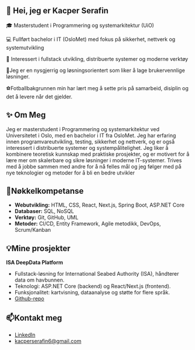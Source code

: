 ## 👋 Hei, jeg er Kacper Serafin

🎓 Masterstudent i Programmering og systemarkitektur (UiO)  

💻 Fullført bachelor i IT (OsloMet) med fokus på sikkerhet, nettverk og systemutvikling  

🌱 Interessert i fullstack utvikling, distribuerte systemer og moderne verktøy

🧠Jeg er en nysgjerrig og løsningsorientert som liker å lage brukervennlige løsninger.

⚽️Fotballbakgrunnen min har lært meg å sette pris på samarbeid, disiplin og det å levere når det gjelder.

## ✨ Om Meg
Jeg er masterstudent i Programmering og systemarkitektur ved Universitetet i Oslo, med en bachelor i IT fra OsloMet. Jeg har erfaring innen programvareutvikling, testing, sikkerhet og nettverk, og er også interessert i distribuerte systemer og systempålitelighet. Jeg liker å kombinere teoretisk kunnskap med praktiske prosjekter, og er motivert for å lære mer om skalerbare og sikre løsninger i moderne IT-systemer. Trives med å jobbe sammen med andre for å nå felles mål og jeg følger med på nye teknologier og metoder for å bli en bedre utvikler

## 🚀Nøkkelkompetanse 
- **Webutvikling:** HTML, CSS, React, Next.js, Spring Boot, ASP.NET Core  
- **Databaser:** SQL, NoSQL  
- **Verktøy:** Git, GitHub, UML  
- **Metoder:** CI/CD, Entity Framework, Agile metodikk, DevOps, Scrum/Kanban  

## 💡Mine prosjekter
**ISA DeepData Platform**  
- Fullstack-løsning for International Seabed Authority (ISA), håndterer data om havbunnen.  
- Teknologi: ASP.NET Core (backend) og React/Next.js (frontend).  
- Funksjonalitet: kartvisning, dataanalyse og støtte for flere språk.
- [Github-repo](https://github.com/Kacpers03/Bachelor)

## 📫Kontakt meg 
- [LinkedIn](https://www.linkedin.com/in/kacper-serafin-73b44b319/)
- [kacperserafin6@gmail.com](mailto:kacperserafin6@gmail.com)






<!--
**Kacpers03/Kacpers03** is a ✨ _special_ ✨ repository because its `README.md` (this file) appears on your GitHub profile.

Here are some ideas to get you started:

- 🔭 I’m currently working on ...
- 🌱 I’m currently learning ...
- 👯 I’m looking to collaborate on ...
- 🤔 I’m looking for help with ...
- 💬 Ask me about ...
- 📫 How to reach me: ...
- 😄 Pronouns: ...
- ⚡ Fun fact: ...
-->
